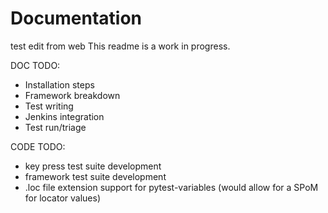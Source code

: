 # Documentation
test edit from web
This readme is a work in progress.

DOC TODO:
- Installation steps
- Framework breakdown
- Test writing
- Jenkins integration
- Test run/triage

CODE TODO:
- key press test suite development
- framework test suite development
- .loc file extension support for pytest-variables
  (would allow for a SPoM for locator values)
